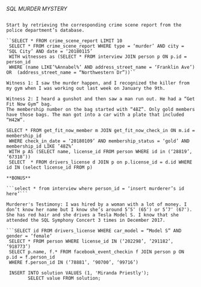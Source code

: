 *SQL MURDER MYSTERY*
```A crime has taken place and the detective needs your help. The detective gave you the crime scene report, but you somehow lost it. You vaguely remember that the crime was a ​murder​ that occurred sometime on ​Jan.15, 2018​ and that it took place in ​SQL City​.

Start by retrieving the corresponding crime scene report from the police department’s database.

``SELECT * FROM crime_scene_report LIMIT 10 
 SELECT * FROM crime_scene_report WHERE type = ‘murder’ AND city = ‘SQL City’ AND date = ‘20180115’
 WITH witnesses as (SELECT * FROM interview JOIN person p ON p.id = person_id
 WHERE (name LIKE’%Annabel%’ AND address_street_name = ‘Franklin Ave’) OR  (address_street_name = “Northwestern Dr”))``

Witness 1: I saw the murder happen, and I recognized the killer from my gym when I was working out last week on January the 9th.

Witness 2: I heard a gunshot and then saw a man run out. He had a “Get Fit Now Gym” bag.
The membership number on the bag started with “48Z”. Only gold members have those bags. The man got into a car with a plate that included “H42W”.

SELECT * FROM get_fit_now_member m JOIN get_fit_now_check_in ON m.id = membership_id
 WHERE check_in_date = ‘20180109’ AND membership_status = ‘gold’ AND membership_id LIKE ’48Z%’
 WITH p AS (SELECT name, license_id FROM person WHERE id in (‘28819’, ‘67318’)) 
 SELECT  * FROM drivers_license d JOIN p on p.license_id = d.id WHERE id IN (select license_id FROM p)

**BONUS**

```select * from interview where person_id = ‘insert murderer’s id here’```

Murderer's Testimony: I was hired by a woman with a lot of money. I don’t know her name but I know she’s around 5’5″ (65″) or 5’7″ (67″). She has red hair and she drives a Tesla Model S. I know that she attended the SQL Symphony Concert 3 times in December 2017. 

```SELECT id FROM drivers_license WHERE car_model = “Model S” AND gender = ‘female’
 SELECT * FROM person WHERE license_id IN (‘202298’, ‘291182’, ‘918773’)
 SELECT p.name, f.* FROM facebook_event_checkin f JOIN person p ON p.id = f.person_id
 WHERE f.person_id IN (‘78881’, ‘90700’, ‘99716’)

 INSERT INTO solution VALUES (1, 'Miranda Priestly');
        SELECT value FROM solution;
